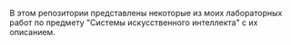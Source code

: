 В этом репозитории представлены некоторые из моих лабораторных работ по предмету "Системы искусственного интеллекта" с их описанием.
